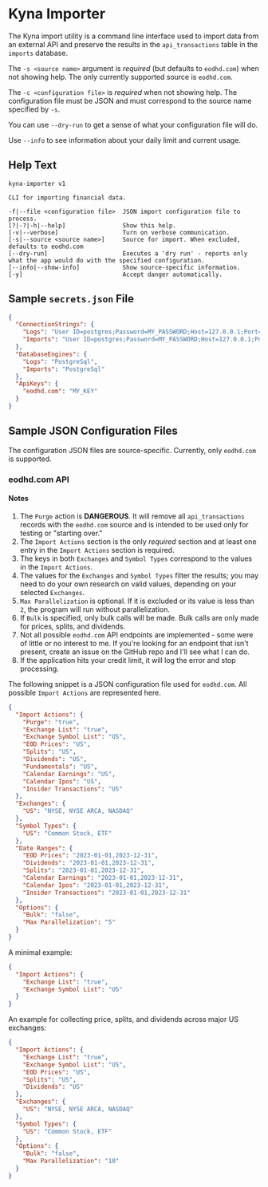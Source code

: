 # Kyna Importer

The Kyna import utility is a command line interface used to import data from an external API and preserve the results in the `api_transactions` table in the `imports` database.

The `-s <source name>` argument is *required* (but defaults to `eodhd.com`) when not showing help.
The only currently supported source is `eodhd.com`.

The `-c <configuration file>` is *required* when not showing help.
The configuration file must be JSON and must correspond to the source name specified by `-s`.

You can use `--dry-run` to get a sense of what your configuration file will do.

Use `--info` to see information about your daily limit and current usage.

## Help Text

```
kyna-importer v1

CLI for importing financial data.

-f|--file <configuration file>  JSON import configuration file to process.
[?|-?|-h|--help]                Show this help.
[-v|--verbose]                  Turn on verbose communication.
[-s|--source <source name>]     Source for import. When excluded, defaults to eodhd.com
[--dry-run]                     Executes a 'dry run' - reports only what the app would do with the specified configuration.
[--info|--show-info]            Show source-specific information.
[-y]                            Accept danger automatically.
```

## Sample `secrets.json` File

```json
{
  "ConnectionStrings": {
    "Logs": "User ID=postgres;Password=MY_PASSWORD;Host=127.0.0.1;Port=5432;Database=logs;",
    "Imports": "User ID=postgres;Password=MY_PASSWORD;Host=127.0.0.1;Port=5432;Database=imports;"
  },
  "DatabaseEngines": {
    "Logs": "PostgreSql",
    "Imports": "PostgreSql"
  },
  "ApiKeys": {
    "eodhd.com": "MY_KEY"
  }
}
```

## Sample JSON Configuration Files

The configuration JSON files are source-specific.
Currently, only `eodhd.com` is supported.

### eodhd.com API

#### Notes

1. The `Purge` action is **DANGEROUS**. It will remove all `api_transactions` records with the `eodhd.com` source and is intended to be used only for testing or "starting over."
1. The `Import Actions` section is the only *required* section and at least one entry in the `Import Actions` section is required.
1. The keys in both `Exchanges` and `Symbol Types` correspond to the values in the `Import Actions`.
1. The values for the `Exchanges` and `Symbol Types` filter the results; you may need to do your own research on valid values, depending on your selected `Exchanges`.
1. `Max Parallelization` is optional. If it is excluded or its value is less than `2`, the program will run without parallelization.
1. If `Bulk` is specified, only bulk calls will be made. Bulk calls are only made for prices, splits, and dividends.
1. Not all possible `eodhd.com` API endpoints are implemented - some were of little or no interest to me. If you're looking for an endpoint that isn't present, create an issue on the GitHub repo and I'll see what I can do.
1. If the application hits your credit limit, it will log the error and stop processing.

The following snippet is a JSON configuration file used for `eodhd.com`.
All possible `Import Actions` are represented here.

```json
{
  "Import Actions": {
    "Purge": "true",
    "Exchange List": "true",
    "Exchange Symbol List": "US",
    "EOD Prices": "US",
    "Splits": "US",
    "Dividends": "US",
    "Fundamentals": "US",
    "Calendar Earnings": "US",
    "Calendar Ipos": "US",
    "Insider Transactions": "US"
  },
  "Exchanges": {
    "US": "NYSE, NYSE ARCA, NASDAQ"
  },
  "Symbol Types": {
    "US": "Common Stock, ETF"
  },
  "Date Ranges": {
    "EOD Prices": "2023-01-01,2023-12-31",
    "Dividends": "2023-01-01,2023-12-31",
    "Splits": "2023-01-01,2023-12-31",
    "Calendar Earnings": "2023-01-01,2023-12-31",
    "Calendar Ipos": "2023-01-01,2023-12-31",
    "Insider Transactions": "2023-01-01,2023-12-31"
  },
  "Options": {
    "Bulk": "false",
    "Max Parallelization": "5"
  }
}
```

A minimal example:

```json
{
  "Import Actions": {
    "Exchange List": "true",
    "Exchange Symbol List": "US"
  }
}
```

An example for collecting price, splits, and dividends across major US exchanges:

```json
{
  "Import Actions": {
    "Exchange List": "true",
    "Exchange Symbol List": "US",
    "EOD Prices": "US",
    "Splits": "US",
    "Dividends": "US"
  },
  "Exchanges": {
    "US": "NYSE, NYSE ARCA, NASDAQ"
  },
  "Symbol Types": {
    "US": "Common Stock, ETF"
  },
  "Options": {
    "Bulk": "false",
    "Max Parallelization": "10"
  }
}
```